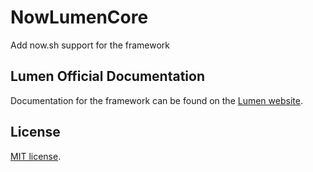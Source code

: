 # NowLumenCore

Add now.sh support for the framework

## Lumen Official Documentation

Documentation for the framework can be found on the [Lumen website](https://lumen.laravel.com/docs).

## License

[MIT license](https://opensource.org/licenses/MIT).

